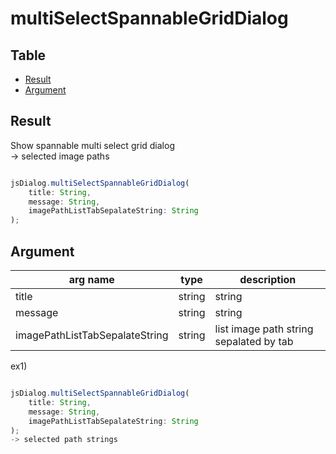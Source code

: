 # multiSelectSpannableGridDialog

Table
-----------------

* [Result](#result)
* [Argument](#argument)


## Result

Show spannable multi select grid dialog    
-> selected image paths


```js.js

jsDialog.multiSelectSpannableGridDialog(
	title: String,
	message: String,
	imagePathListTabSepalateString: String
);

```

## Argument

| arg name | type | description |
| -------- | -------- | -------- |
| title | string | string |
| message | string | string |
| imagePathListTabSepalateString | string | list image path string sepalated by tab |

ex1)

```js.js

jsDialog.multiSelectSpannableGridDialog(
	title: String,
	message: String,
	imagePathListTabSepalateString: String
);
-> selected path strings

```
